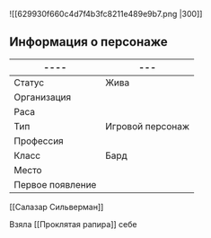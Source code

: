 ![[629930f660c4d7f4b3fc8211e489e9b7.png |300]]
## Информация о персонаже
| ----             | --- |
| ---------------- | --- |
| Статус           |  Жива   |
| Организация      |     |
| Раса             |     |
| Тип              |  Игровой персонаж   |
| Профессия        |     |
| Класс            | Бард     |
| Место|     |
|  Первое появление    |     |

[[Салазар Сильверман]]


Взяла [[Проклятая рапира]] себе